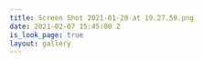 ```yaml
---
title: Screen Shot 2021-01-28 at 19.27.59.png
date: 2021-02-07 15:45:00 Z
is_look_page: true
layout: gallery
---
```


